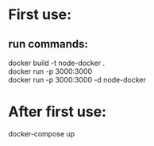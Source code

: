 # First use:

## run commands: 
  docker build -t node-docker .   
  docker run -p 3000:3000    
  docker run -p 3000:3000 -d node-docker

# After first use:

  docker-compose up  